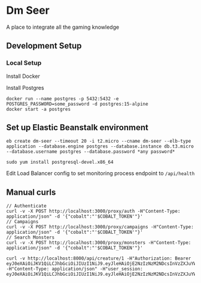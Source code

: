 # Dm Seer
A place to integrate all the gaming knowledge

## Development Setup

### Local Setup

Install Docker

Install Postgres
```shell
docker run --name postgres -p 5432:5432 -e POSTGRES_PASSWORD=some_password -d postgres:15-alpine
docker start -a postgres 
```

## Set up Elastic Beanstalk environment

`eb create dm-seer --timeout 20 -i t2.micro --cname dm-seer --elb-type application --database.engine postgres --database.instance db.t3.micro --database.username postgres --database.password *any password*`

`sudo yum install postgresql-devel.x86_64`

Edit Load Balancer config to set monitoring process endpoint to `/api/health`


## Manual curls



```shell
// Authenticate
curl -v -X POST http://localhost:3000/proxy/auth -H"Content-Type: application/json" -d '{"cobalt":"'$COBALT_TOKEN'"}'
// Campaigns
curl -v -X POST http://localhost:3000/proxy/campaigns -H"Content-Type: application/json" -d '{"cobalt":"'$COBALT_TOKEN'"}'
// Search Monsters
curl -v -X POST http://localhost:3000/proxy/monsters -H"Content-Type: application/json" -d '{"cobalt":"'$COBALT_TOKEN'"}'

```


```shell
curl -v http://localhost:8000/api/creature/1 -H"Authorization: Bearer eyJ0eXAiOiJKV1QiLCJhbGciOiJIUzI1NiJ9.eyJleHAiOjE2NzIzNzM2NDcsInVzZXJuYW1lIjoiRG9uRGFETSJ9.dOq53ZaqXuc80ccrICkc46qJbUCuOQGw1KjSp6v8Um8" -H"Content-Type: application/json" -H"user_session: eyJ0eXAiOiJKV1QiLCJhbGciOiJIUzI1NiJ9.eyJleHAiOjE2NzIzNzM2NDcsInVzZXJuYW1lIjoiRG9uRGFETSJ9.dOq53ZaqXuc80ccrICkc46qJbUCuOQGw1KjSp6v8Um8"   

```
